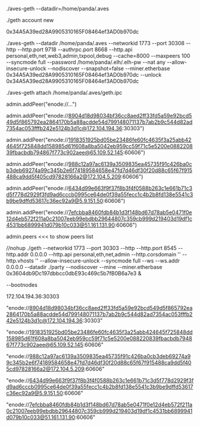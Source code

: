 ./aves-geth --datadir=/home/panda/.aves

./geth account new

0x34A5A39ed28A9905310165F08464ef3AD0b970dc

./aves-geth --datadir /home/panda/.aves --networkid 1773 --port 30308 --http --http.port 9718 --authrpc.port 8668 --http.api personal,eth,net,web3,admin,txpool,debug --cache=8000 --maxpeers 100 --syncmode full --password /home/panda/.elh/.elh-pw --nat any --allow-insecure-unlock --nodiscover --snapshot=false --miner.etherbase 0x34A5A39ed28A9905310165F08464ef3AD0b970dc --unlock 0x34A5A39ed28A9905310165F08464ef3AD0b970dc

./aves-geth attach /home/panda/.aves/geth.ipc

admin.addPeer("enode://...")

admin.addPeer("enode://8904d18d98034bf36cc8aed2ff33fd5a59e92bcd549d5f865792ea2864170b5a88acdde54d799148071137b7ab2b9c544d82ad7354ac053fffb242e5124b3d1c@172.104.194.36:30303")

admin.addPeer("enode://1918351925bd05be23486fe60fc4635f3a25abb424645f725848dd158985d61f608a8ba5042eb959cc59f71c5e5200e088220839fbacbdb794867f773c902aee@65.109.52.145:60606")

admin.addPeer("enode://988c12a97ac6139a3509835ea45735f91c426ba0cb3deb69274a99c345b2e6f74189584658e47fd7d46df30f20d88c65f67f915488ca9dd5f405cd97828166a2@172.104.5.209:60606")

admin.addPeer("enode://6434d99e663f9f37f8b3f4f0588b263c1e661b71c3d5f778d2929f3fd9ad6cccb0995ce64de0f39a55fecc1c4b2b8fd138e5541c3b9be9dffd53617c36ec92a9@5.9.151.50:60606")

admin.addPeer("enode://7efcbba8460fdb84b1d3f148bd67d78ab5e0471f0e12d4eb572f211a0c21007eeb99ebdbb29644807c359cb999d219403d19df1c4531bb6899941d079b10c033@51.161.131.90:60606")

admin.peers <<< to show peers list

//nohup ./geth --networkid 1773 --port 30303 --http --http.port 8545 --http.addr 0.0.0.0 --http.api personal,eth,net,admin --http.corsdomain '' --http.vhosts '' --allow-insecure-unlock --syncmode full --ws --ws.addr 0.0.0.0 --datadir ./party --nodiscover --mine --miner.etherbase 0x3604db9Dc197dbbcc0dbE93c469c5b7fB0B6a7e3 &

--bootnodes

172.104.194.36:30303

"enode://8904d18d98034bf36cc8aed2ff33fd5a59e92bcd549d5f865792ea2864170b5a88acdde54d799148071137b7ab2b9c544d82ad7354ac053fffb242e5124b3d1c@172.104.194.36:30303"

"enode://1918351925bd05be23486fe60fc4635f3a25abb424645f725848dd158985d61f608a8ba5042eb959cc59f71c5e5200e088220839fbacbdb794867f773c902aee@65.109.52.145:60606"

"enode://988c12a97ac6139a3509835ea45735f91c426ba0cb3deb69274a99c345b2e6f74189584658e47fd7d46df30f20d88c65f67f915488ca9dd5f405cd97828166a2@172.104.5.209:60606"

"enode://6434d99e663f9f37f8b3f4f0588b263c1e661b71c3d5f778d2929f3fd9ad6cccb0995ce64de0f39a55fecc1c4b2b8fd138e5541c3b9be9dffd53617c36ec92a9@5.9.151.50:60606"

"enode://7efcbba8460fdb84b1d3f148bd67d78ab5e0471f0e12d4eb572f211a0c21007eeb99ebdbb29644807c359cb999d219403d19df1c4531bb6899941d079b10c033@51.161.131.90:60606"

